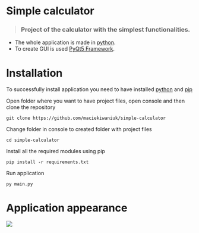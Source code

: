 # Simple calculator

> ### Project of the calculator with the simplest functionalities.

- The whole application is made in [python](https://www.python.org/downloads/).
- To create GUI is used [PyQt5 Framework](https://pypi.org/project/PyQt5/).

# Installation

To successfully install application you need to have installed [python](https://www.python.org/downloads/) and [pip](https://pypi.org/project/pip/)

Open folder where you want to have project files, open console and then clone the repository

    git clone https://github.com/maciekiwaniuk/simple-calculator
	
Change folder in console to created folder with project files

	cd simple-calculator

Install all the required modules using pip

    pip install -r requirements.txt

Run application

    py main.py


# Application appearance

![](https://github.com/maciekiwaniuk/simple-calculator/blob/main/assets/image.jpg?raw=true)